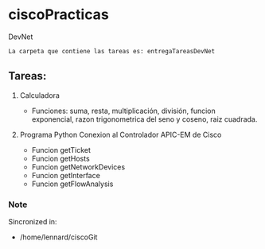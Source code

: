 # ciscoPracticas

DevNet

```bash
La carpeta que contiene las tareas es: entregaTareasDevNet 
```    
## Tareas:
1. Calculadora
    * Funciones: suma, resta, multiplicación, división, funcion exponencial, razon trigonometrica del seno y coseno, raiz cuadrada.

2. Programa Python Conexion al Controlador APIC-EM de Cisco

    * Funcion getTicket
    * Funcion getHosts
    * Funcion getNetworkDevices
    * Funcion getInterface
    * Funcion getFlowAnalysis

### Note 

Sincronized in:

* /home/lennard/ciscoGit


 


